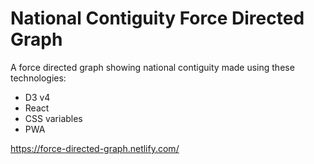 # National Contiguity Force Directed Graph


A force directed graph showing national contiguity made using these technologies:
- D3 v4
- React
- CSS variables
- PWA

https://force-directed-graph.netlify.com/